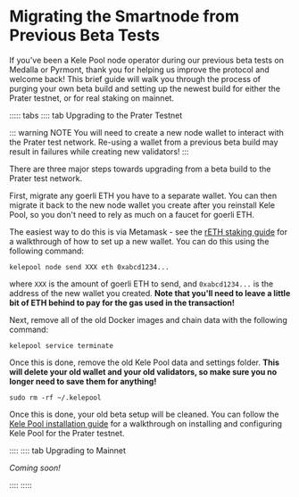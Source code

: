 # Migrating the Smartnode from Previous Beta Tests

If you've been a Kele Pool node operator during our previous beta tests on Medalla or Pyrmont, thank you for helping us improve the protocol and welcome back!
This brief guide will walk you through the process of purging your own beta build and setting up the newest build for either the Prater testnet, or for real staking on mainnet.

::::: tabs
:::: tab Upgrading to the Prater Testnet

::: warning NOTE
You will need to create a new node wallet to interact with the Prater test network.
Re-using a wallet from a previous beta build may result in failures while creating new validators!
:::

There are three major steps towards upgrading from a beta build to the Prater test network.

First, migrate any goerli ETH you have to a separate wallet.
You can then migrate it back to the new node wallet you create after you reinstall Kele Pool, so you don't need to rely as much on a faucet for goerli ETH. 

The easiest way to do this is via Metamask - see the [rETH staking guide](../staking/staking.md) for a walkthrough of how to set up a new wallet.
You can do this using the following command:

```
kelepool node send XXX eth 0xabcd1234...
```

where `XXX` is the amount of goerli ETH to send, and `0xabcd1234...` is the address of the new wallet you created.
**Note that you'll need to leave a little bit of ETH behind to pay for the gas used in the transaction!**

Next, remove all of the old Docker images and chain data with the following command:
```
kelepool service terminate
```

Once this is done, remove the old Kele Pool data and settings folder.
**This will delete your old wallet and your old validators, so make sure you no longer need to save them for anything!**

```
sudo rm -rf ~/.kelepool
```

Once this is done, your old beta setup will be cleaned.
You can follow the [Kele Pool installation guide](../node/eth-clients.md) for a walkthrough on installing and configuring Kele Pool for the Prater testnet.

::::
:::: tab Upgrading to Mainnet

*Coming soon!*

::::
:::::